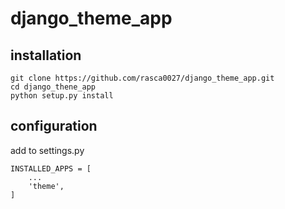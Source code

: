 # django_theme_app

## installation

```
git clone https://github.com/rasca0027/django_theme_app.git
cd django_thene_app
python setup.py install
```

## configuration

add to settings.py

```
INSTALLED_APPS = [
    ...
    'theme',
]
```


